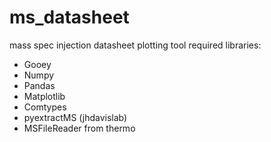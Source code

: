 # ms_datasheet
 mass spec injection datasheet plotting tool
 required libraries:
 * Gooey
 * Numpy
 * Pandas
 * Matplotlib
 * Comtypes
 * pyextractMS (jhdavislab)
 * MSFileReader from thermo
